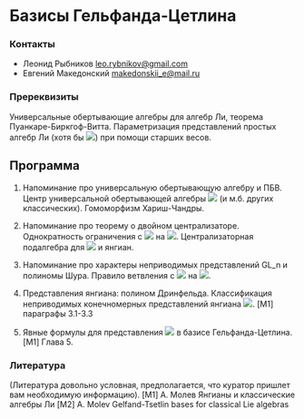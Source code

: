 # Базисы Гельфанда-Цетлина

### Контакты 
* Леонид Рыбников  <leo.rybnikov@gmail.com>
* Евгений Македонский <makedonskii_e@mail.ru>

### Пререквизиты 
Универсальные обертывающие алгебры для алгебр Ли, теорема Пуанкаре-Биркгоф-Витта. Параметризация представлений простых алгебр Ли (хотя бы <img src="https://render.githubusercontent.com/render/math?math=\mathfrak{gl}_n">) при помощи старших весов. 

## Программа

1. Напоминание про универсальную обертывающую алгебру и ПБВ. Центр универсальной обертывающей алгебры <img src="https://render.githubusercontent.com/render/math?math=\mathfrak{gl}_n"> (и м.б. других классических). Гомоморфизм Хариш-Чандры.

2. Напоминание про теорему о двойном централизаторе. Однократность ограничения с <img src="https://render.githubusercontent.com/render/math?math=GL_n"> на <img src="https://render.githubusercontent.com/render/math?math=GL_{n-1}">. Централизаторная подалгебра для <img src="https://render.githubusercontent.com/render/math?math=GL_n\supset GL_{n-m}"> и янгиан.

3. Напоминание про характеры неприводимых представлений GL_n и полиномы Шура. Правило ветвления с  <img src="https://render.githubusercontent.com/render/math?math=GL_n"> на <img src="https://render.githubusercontent.com/render/math?math=GL_{n-1}">.

4. Представления янгиана: полином Дринфельда. Классификация неприводимых конечномерных представлений янгиана <img src="https://render.githubusercontent.com/render/math?math=Y(2)">.
[M1] параграфы 3.1-3.3

5. Явные формулы для представления <img src="https://render.githubusercontent.com/render/math?math=\mathfrak{gl}_n"> в базисе Гельфанда-Цетлина.
[M1] Глава 5.

### Литература
(Литература довольно условная, предполагается, что куратор пришлет вам необходимую информацию).
[M1] А. Молев Янгианы и классические алгебры Ли
[M2] A. Molev Gelfand-Tsetlin bases for classical Lie algebras

